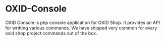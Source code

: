 OXID-Console
============

OXID Console is php console application for OXID Shop. It provides an API for writting various commands. We have shipped very common for every oxid shop project commands out of the box.
